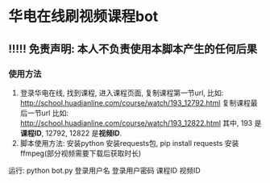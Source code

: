 # 华电在线刷视频课程bot

## !!!!! 免责声明: 本人不负责使用本脚本产生的任何后果

### 使用方法
1. 登录华电在线, 找到课程, 进入课程页面, 复制课程第一节url, 比如:
http://school.huadianline.com/course/watch/193_12792.html
复制课程最后一节url 比如:
http://school.huadianline.com/course/watch/193_12822.html
其中, 193 是**课程ID**, 12792, 12822 是**视频ID**.
2. 脚本使用方法:
安装python
安装requests包, pip install requests
安装ffmpeg(部分视频需要下载后获取时长)

运行:
python bot.py 登录用户名 登录用户密码 课程ID 视频ID